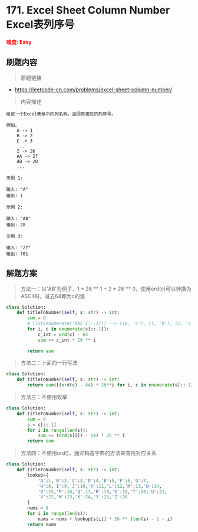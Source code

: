 # 171. Excel Sheet Column Number Excel表列序号

**<font color=red>难度: Easy</font>**

## 刷题内容

> 原题链接

* https://leetcode-cn.com/problems/excel-sheet-column-number/

> 内容描述

```
给定一个Excel表格中的列名称，返回其相应的列序号。

例如，
    A -> 1
    B -> 2
    C -> 3
    ...
    Z -> 26
    AA -> 27
    AB -> 28 
    ...

示例 1:

输入: "A"
输出: 1

示例 2:

输入: "AB"
输出: 28

示例 3:

输入: "ZY"
输出: 701
```

## 解题方案

> 方法一：以'AB'为例子，1 * 26 ** 1 + 2 * 26 ** 0，使用ord(c)可以转换为ASCII码，减去64即为c的值
>

```python
class Solution:
    def titleToNumber(self, s: str) -> int:
        sum = 0
        # list(enumerate('abc'[::-1])) --> [(0, 'c'), (1, 'b'), (2, 'a')]
        for i, c in enumerate(s[::-1]):
            c_int = ord(c) - 64
            sum += c_int * 26 ** i
        
        return sum
```



> 方法二：上面的一行写法
>

```python
class Solution:
    def titleToNumber(self, s: str) -> int:
        return sum([(ord(c) - 64) * 26**i for i, c in enumerate(s[::-1])])
```



> 方法三：不使用枚举

```python
class Solution:
    def titleToNumber(self, s: str) -> int:
        sum = 0
        s = s[::-1]
        for i in range(len(s)):
            sum += (ord(s[i]) - 64) * 26 ** i
        return sum
```



> 方法四：不使用ord()，通过构造字典的方法来查找对应关系

```python
class Solution:
    def titleToNumber(self, s: str) -> int:
        lookup={
            'A':1,'B':2,'C':3,'D':4,'E':5,'F':6,'G':7,
            'H':8,'I':9,'J':10,'K':11,'L':12,'M':13,'N':14,
            'O':15,'P':16,'Q':17,'R':18,'S':19,'T':20,'U':21,
            'V':22,'W':23,'X':24,'Y':25,'Z':26
        }
        nums = 0
        for i in range(len(s)):
            nums = nums + lookup[s[i]] * 26 ** (len(s) - 1 - i)
        return nums
```

